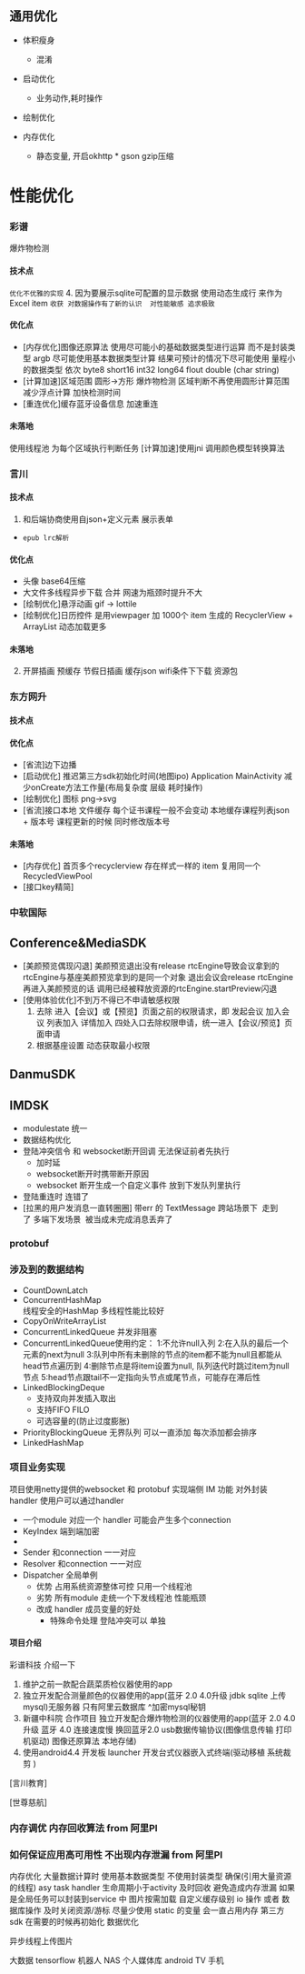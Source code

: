 ## 通用优化
* 体积瘦身
    * 混淆

* 启动优化
    * 业务动作,耗时操作
* 绘制优化
* 内存优化
    * 静态变量,
开启okhttp * gson gzip压缩

# 性能优化
### 彩谱
爆炸物检测
#### 技术点
``优化不优雅的实现``
4. 因为要展示sqlite可配置的显示数据  使用动态生成行 来作为Excel item
``收获 对数据操作有了新的认识  对性能敏感 追求极致``
#### 优化点
* [内存优化]图像还原算法 使用尽可能小的基础数据类型进行运算 而不是封装类型 argb 尽可能使用基本数据类型计算  结果可预计的情况下尽可能使用 量程小的数据类型 依次 byte8 short16 int32 long64 flout double (char string)
* [计算加速]区域范围 圆形->方形 爆炸物检测 区域判断不再使用圆形计算范围 减少浮点计算 加快检测时间
* [重连优化]缓存蓝牙设备信息 加速重连
#### 未落地
使用线程池 为每个区域执行判断任务
[计算加速]使用jni 调用颜色模型转换算法

### 言川
#### 技术点 
1. 和后端协商使用自json+定义元素 展示表单 
* ``epub lrc解析``
#### 优化点
* 头像 base64压缩
* 大文件多线程异步下载 合并  网速为瓶颈时提升不大
* [绘制优化]悬浮动画 gif -> lottile 
* [绘制优化]日历控件 是用viewpager 加 1000个 item 生成的 RecyclerView +  ArrayList 动态加载更多
#### 未落地
2. 开屏插画 预缓存  节假日插画  缓存json wifi条件下下载 资源包

### 东方网升
#### 技术点
#### 优化点
* [省流]边下边播 
* [启动优化] 推迟第三方sdk初始化时间(地图ipo)  Application MainActivity 减少onCreate方法工作量(布局复杂度 层级 耗时操作)  
* [绘制优化] 图标 png->svg
* [省流]接口本地 文件缓存 每个证书课程一般不会变动  本地缓存课程列表json  + 版本号 课程更新的时候 同时修改版本号
#### 未落地
* [内存优化] 首页多个recyclerview 存在样式一样的 item 复用同一个RecycledViewPool
* [接口key精简]

### 中软国际
## Conference&MediaSDK
* [美颜预览偶现闪退] 美颜预览退出没有release rtcEngine导致会议拿到的rtcEngine与基座美颜预览拿到的是同一个对象 退出会议会release rtcEngine再进入美颜预览的话 调用已经被释放资源的rtcEngine.startPreview闪退
* [使用体验优化]不到万不得已不申请敏感权限
    1. 去除 进入【会议】或【预览】页面之前的权限请求，即 发起会议 加入会议 列表加入 详情加入 四处入口去除权限申请，统一进入【会议/预览】页面申请
    2. 根据基座设置 动态获取最小权限
## DanmuSDK

## IMDSK
* modulestate 统一
* 数据结构优化 
* 登陆冲突信令 和 websocket断开回调 无法保证前者先执行
    * 加时延
    * websocket断开时携带断开原因
    * websocket 断开生成一个自定义事件 放到下发队列里执行
* 登陆重连时 连错了
* [拉黑的用户发消息一直转圈圈] 带err 的 TextMessage 跨站场景下  走到了 多端下发场景  被当成未完成消息丢弃了  

### protobuf

### 涉及到的数据结构
* CountDownLatch
* ConcurrentHashMap  
    线程安全的HashMap 多线程性能比较好
* CopyOnWriteArrayList
* ConcurrentLinkedQueue 
    并发非阻塞
* ConcurrentLinkedQueue使用约定：
    1:不允许null入列
    2:在入队的最后一个元素的next为null
    3:队列中所有未删除的节点的item都不能为null且都能从head节点遍历到
    4:删除节点是将item设置为null, 队列迭代时跳过item为null节点
    5:head节点跟tail不一定指向头节点或尾节点，可能存在滞后性
* LinkedBlockingDeque  
    * 支持双向并发插入取出
    * 支持FIFO FILO
    * 可选容量的(防止过度膨胀)
* PriorityBlockingQueue
    无界队列 可以一直添加  每次添加都会排序 
* LinkedHashMap

### 项目业务实现 
  项目使用netty提供的websocket 和 protobuf 实现端侧 IM 功能
   对外封装 handler 使用户可以通过handler 

* 一个module 对应一个 handler 可能会产生多个connection 
* KeyIndex 端到端加密
* 
* Sender 和connection 一一对应 
* Resolver 和connection 一一对应 
* Dispatcher 全局单例
    * 优势 占用系统资源整体可控 只用一个线程池
    * 劣势 所有module 走统一个下发线程池 性能瓶颈
    * 改成 handler 成员变量的好处  
        * 特殊命令处理 登陆冲突可以 单独


#### 项目介绍
彩谱科技
介绍一下 
1. 维护之前一款配合蔬菜质检仪器使用的app
2. 独立开发配合测量颜色的仪器使用的app(蓝牙 2.0 4.0升级 jdbk sqlite 上传mysql)无服务器 只有阿里云数据库 ^加密mysql秘钥
3. 新疆中科院 合作项目 独立开发配合爆炸物检测的仪器使用的app(蓝牙 2.0 4.0升级 蓝牙 4.0 连接速度慢 换回蓝牙2.0  usb数据传输协议(图像信息传输  打印机驱动) 图像还原算法 本地存储)
4. 使用android4.4 开发板 launcher 开发台式仪器嵌入式终端(驱动移植 系统裁剪 )


[言川教育] 

[世尊慈航] 

### 内存调优 内存回收算法 from 阿里PI

### 如何保证应用高可用性 不出现内存泄漏 from 阿里PI

内存优化 
    大量数据计算时  使用基本数据类型  不使用封装类型
    确保(引用大量资源的线程) asy task handler 生命周期小于activity  及时回收  避免造成内存泄漏  如果是全局任务可以封装到service 中
    图片按需加载  自定义缓存级别
    io 操作  或者 数据库操作  及时关闭资源/游标
    尽量少使用 static 的变量  会一直占用内存
    第三方sdk 在需要的时候再初始化
数据优化

异步线程上传图片

大数据   tensorflow  机器人
NAS 个人媒体库  android TV 手机

   